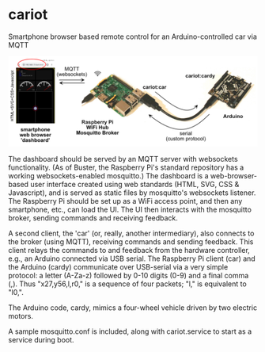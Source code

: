# cariot
Smartphone browser based remote control for an Arduino-controlled car via MQTT

<img style="align:center;" src="images/cariot.png"/>

The dashboard should be served by an MQTT server with websockets functionality. (As of Buster, the Raspberry Pi's standard repository has a working websockets-enabled mosquitto.) The dashboard is a web-browser-based user interface created using web standards (HTML, SVG, CSS & Javascript), and is served as static files by mosquitto's websockets listener. The Raspberry Pi should be set up as a WiFi access point, and then any smartphone, etc., can load the UI. The UI then interacts with the mosquitto broker, sending commands and receiving feedback.

A second client, the 'car' (or, really, another intermediary), also connects to the broker (using MQTT), receiving commands and sending feedback. This client relays the commands to and feedback from the hardware controller, e.g., an Arduino connected via USB serial. The Raspberry Pi client (car) and the Arduino (cardy) communicate over USB-serial via a very simple protocol: a letter (A-Za-z) followed by 0-10 digits (0-9) and a final comma (,). Thus "x27,y56,l,r0," is a sequence of four packets; "l," is equivalent to "l0,".

The Arduino code, cardy, mimics a four-wheel vehicle driven by two electric motors.

A sample mosquitto.conf is included, along with cariot.service to start as a service during boot.
